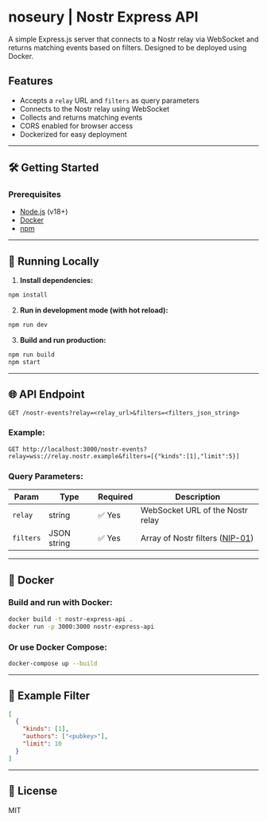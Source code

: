 # noseury | Nostr Express API

A simple Express.js server that connects to a Nostr relay via WebSocket and returns matching events based on filters. Designed to be deployed using Docker.

## Features

- Accepts a `relay` URL and `filters` as query parameters
- Connects to the Nostr relay using WebSocket
- Collects and returns matching events
- CORS enabled for browser access
- Dockerized for easy deployment

---

## 🛠️ Getting Started

### Prerequisites

- [Node.js](https://nodejs.org/) (v18+)
- [Docker](https://www.docker.com/)
- [npm](https://www.npmjs.com/)

---

## 🚀 Running Locally

1. **Install dependencies:**

```bash
npm install
```

2. **Run in development mode (with hot reload):**

```bash
npm run dev
```

3. **Build and run production:**

```bash
npm run build
npm start
```

---

## 🌐 API Endpoint

```
GET /nostr-events?relay=<relay_url>&filters=<filters_json_string>
```

### Example:

```
GET http://localhost:3000/nostr-events?relay=wss://relay.nostr.example&filters=[{"kinds":[1],"limit":5}]
```

### Query Parameters:

| Param   | Type   | Required | Description                     |
|---------|--------|----------|---------------------------------|
| `relay` | string | ✅ Yes    | WebSocket URL of the Nostr relay |
| `filters` | JSON string | ✅ Yes | Array of Nostr filters ([NIP-01](https://github.com/nostr-protocol/nips/blob/master/01.md)) |

---

## 🐳 Docker

### Build and run with Docker:

```bash
docker build -t nostr-express-api .
docker run -p 3000:3000 nostr-express-api
```

### Or use Docker Compose:

```bash
docker-compose up --build
```

---

## 🧾 Example Filter

```json
[
  {
    "kinds": [1],
    "authors": ["<pubkey>"],
    "limit": 10
  }
]
```

---

## 📜 License

MIT
```